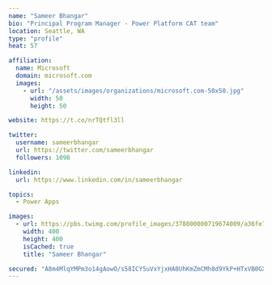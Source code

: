 ```yaml
---
name: "Sameer Bhangar"
bio: "Principal Program Manager - Power Platform CAT team"
location: Seattle, WA
type: "profile"
heat: 57

affiliation:
  name: Microsoft
  domain: microsoft.com
  images:
    - url: "/assets/images/organizations/microsoft.com-50x50.jpg"
      width: 50
      height: 50

website: https://t.co/nrTQtfl3ll

twitter:
  username: sameerbhangar
  url: https://twitter.com/sameerbhangar
  followers: 1098

linkedin:
  url: https://www.linkedin.com/in/sameerbhangar

topics:
  - Power Apps

images:
  - url: https://pbs.twimg.com/profile_images/378800000719674009/a36fe7ddfab1778b76e5793772e43798_400x400.jpeg
    width: 400
    height: 400
    isCached: true
    title: "Sameer Bhangar"

secured: "A8m4MlqYMPm3o14gAowO/s58ICY5uVxYjxHA0UhKmZmCMh8d9YkP+HTxVB0GXuMx+XsABj/AQbTiqSYYc8/w2IRs1YqleAOeBzYMP1xfmwRrgbixAGGlfhXyalOHHqCEKAJO5TYafCHg+rYbHiy1HQORAimDh9cAfqaPQJGFd7yRzjPYeP8ZNoQZyhHSEUaiAaPQHeR3T737o2ajVn4Pt0vumECsUOlYtRXXninM15nS9R9j4JA4f6uqQx/F82wYn7jjlyMiqyOmYJGaa2bcK49P1bhUosax6U0E//vxrqW5HeFAAjwbDK7QH9NIMKH7AgdJOOPRM9Ei0QIBKj8guKhB6taGzm21PrDLGkIMTO7tTDoI+nlddQGqWotWi/SjuEUI50vP5E/vSWVlsU9RR1fVkUCHmkZdwTXdYRP/clU=;JMrL2qPFNdjZZCCrJfRk2A=="
---
```



